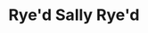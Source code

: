 ---
abv: 5.3%
alt:
availability: Keg
bitterness: 
description: A Saison brewed with flaked rye for a nice spiciness on the back end. We also added East Kent Golding hops for a nice flavor and aroma.
gravity: 
hops: 
ibu: 22
img: ryed-sally-ryed.jpg
layout: beer
malt: 
modal-id: ryed-sally-ryed
title: Rye'd Sally Rye'd
on-tap: yup
sourness: 
style: Rye Saison
---